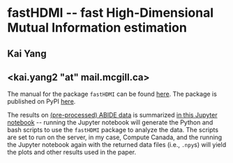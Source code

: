 # fastHDMI -- fast High-Dimensional Mutual Information estimation
## Kai Yang
## <kai.yang2 "at" mail.mcgill.ca>

The manual for the package `fastHDMI` can be found [here](/fastHDMI/README.md). The package is published on PyPI [here](https://pypi.org/project/fastHDMI/).

The results on [(pre-processed) ABIDE data](http://preprocessed-connectomes-project.org/abide/) is summarized [in this Jupyter notebook](/paper/ABIDE_data_analysis/ABIDE_analysis.ipynb) -- running the Jupyter notebook will generate the Python and bash scripts to use the `fastHDMI` package to analyze the data. The scripts are set to run on the server, in my case, Compute Canada, and the running the Jupyter notebook again with the returned data files (i.e., `.npy`s) will yield the plots and other results used in the paper. 
